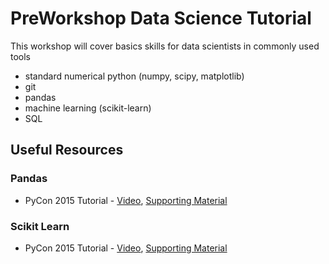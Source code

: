 # PreWorkshop Data Science Tutorial

This workshop will cover basics skills for data scientists in commonly used tools
 - standard numerical python (numpy, scipy, matplotlib)
 - git
 - pandas
 - machine learning (scikit-learn)
 - SQL


## Useful Resources

### Pandas
 - PyCon 2015 Tutorial - [Video](http://pyvideo.org/video/3395/pandas-from-the-ground-up), [Supporting Material](https://github.com/brandon-rhodes/pycon-pandas-tutorial)

### Scikit Learn
 - PyCon 2015 Tutorial - [Video](http://pyvideo.org/video/3429/machine-learning-with-scikit-learn-i), [Supporting Material](https://github.com/jakevdp/sklearn_pycon2015)
